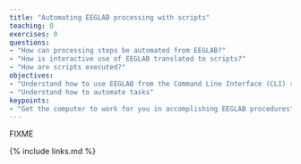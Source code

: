 ```yaml
---
title: "Automating EEGLAB processing with scripts"
teaching: 0
exercises: 0
questions:
- "How can processing steps be automated from EEGLAB?"
- "How is interactive use of EEGLAB translated to scripts?"
- "How are scripts executed?"
objectives:
- "Understand how to use EEGLAB from the Command Line Interface (CLI) rather than the Graphical User Interface (GUI)"
- "Understand how to automate tasks"
keypoints:
- "Get the computer to work for you in accomplishing EEGLAB procedures"
---
```

FIXME

{% include links.md %}

